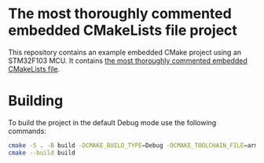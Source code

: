# The most thoroughly commented embedded CMakeLists file project
This repository contains an example embedded CMake project using an STM32F103 MCU. It contains [the most thoroughly commented embedded CMakeLists file](CMakeLists.txt).

# Building
To build the project in the default Debug mode use the following commands:
```bash
cmake -S . -B build -DCMAKE_BUILD_TYPE=Debug -DCMAKE_TOOLCHAIN_FILE=arm-none-eabi-gcc.cmake
cmake --build build
```
